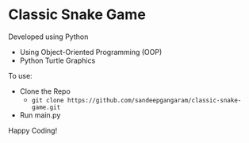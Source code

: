# Classic Snake Game

Developed using Python

- Using Object-Oriented Programming (OOP)
- Python Turtle Graphics

To use:

- Clone the Repo 
  - `git clone https://github.com/sandeepgangaram/classic-snake-game.git`
- Run main.py

Happy Coding!